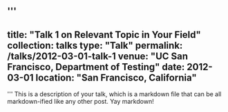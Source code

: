 '''
---
title: "Talk 1 on Relevant Topic in Your Field"
collection: talks
type: "Talk"
permalink: /talks/2012-03-01-talk-1
venue: "UC San Francisco, Department of Testing"
date: 2012-03-01
location: "San Francisco, California"
---
'''
This is a description of your talk, which is a markdown file that can be all markdown-ified like any other post. Yay markdown!
